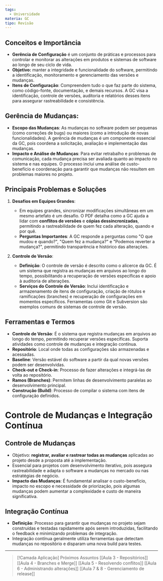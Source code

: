 ```yaml
---
tags:
  - Universidade
materia: GC
tipo: Revisão
---
```

## Conceitos e Importância

- **Gerência de Configuração** é um conjunto de práticas e processos para controlar e monitorar as alterações em produtos e sistemas de software ao longo de seu ciclo de vida.
- **Objetivo:** manter a integridade e funcionalidade do software, permitindo a identificação, monitoramento e gerenciamento das versões e mudanças.
- **Itens de Configuração**: Compreendem tudo o que faz parte do sistema, como código-fonte, documentação, e demais recursos. A GC visa a identificação, controle de versões, auditoria e relatórios desses itens para assegurar rastreabilidade e consistência.

## **Gerência de Mudanças**:

- **Escopo das Mudanças**: As mudanças no software podem ser pequenas (como correções de bugs) ou maiores (como a introdução de novas funcionalidades). A gerência de mudanças é um componente essencial da GC, pois coordena a solicitação, avaliação e implementação das mudanças.
- **Impacto e Análise de Mudanças**: Para evitar retrabalho e problemas de comunicação, cada mudança precisa ser avaliada quanto ao impacto no sistema e nas equipes. O processo inclui uma análise de custo-benefício e coordenação para garantir que mudanças não resultem em problemas maiores no projeto.

## Principais Problemas e Soluções

1. **Desafios em Equipes Grandes**:
    
    - Em equipes grandes, sincronizar modificações simultâneas em um mesmo artefato é um desafio. O PDF detalha como a GC ajuda a lidar com **conflitos de versões** e **cópias dessincronizadas**, permitindo a rastreabilidade de quem fez cada alteração, quando e por quê.
    - **Perguntas Importantes**: A GC responde a perguntas como "O que mudou e quando?", "Quem fez a mudança?" e "Podemos reverter a mudança?", permitindo transparência e histórico das alterações.
2. **Controle de Versão**:
    
    - **Definição**: O controle de versão é descrito como o alicerce da GC. É um sistema que registra as mudanças em arquivos ao longo do tempo, possibilitando a recuperação de versões específicas e apoio à auditoria de alterações.
    - **Serviços do Controle de Versão**: Inclui identificação e armazenamento de itens de configuração, criação de rótulos e ramificações (branches) e recuperação de configurações em momentos específicos. Ferramentas como Git e Subversion são exemplos comuns de sistemas de controle de versão.

## **Ferramentas e Termos**

- **Controle de Versão**: É o sistema que registra mudanças em arquivos ao longo do tempo, permitindo recuperar versões específicas. Suporta atividades como controle de mudanças e integração contínua.
- **Repositório**: Local onde todas as configurações são armazenadas e acessadas.
- **Baseline**: Versão estável do software a partir da qual novas versões podem ser desenvolvidas.
- **Check-out e Check-in**: Processo de fazer alterações e integrá-las de volta ao repositório.
- **Ramos (Branches)**: Permitem linhas de desenvolvimento paralelas ao desenvolvimento principal.
- **Construção (Build)**: Processo de compilar o sistema com itens de configuração definidos.
# Controle de Mudanças e Integração Contínua

## **Controle de Mudanças**

- Objetivo: **registrar, avaliar e rastrear todas as mudanças** aplicadas ao projeto desde a proposta até a implementação.
- Essencial para projetos com desenvolvimento iterativo, pois assegura rastreabilidade e adapta o software a mudanças no mercado ou nas estratégias de negócio.
- **Impacto das Mudanças**: É fundamental analisar o custo-benefício, impacto no escopo e necessidade de priorização, pois algumas mudanças podem aumentar a complexidade e custo de maneira significativa.

## **Integração Contínua**

- **Definição**: Processo para garantir que mudanças no projeto sejam construídas e testadas rapidamente após serem introduzidas, facilitando o feedback e minimizando problemas de integração.
- Integração contínua geralmente utiliza ferramentas que detectam mudanças no repositório e disparam uma nova build para testes.

---

> [!Camada Aplicação] Próximos Assuntos 
> [[Aula 3 - Repositórios]]
> [[Aula 4 - Branches e Merge]]
> [[Aula 5 - Resolvendo conﬂitos]]
> [[Aula 6 - Administrando alterações]]
> [[Aula 7 & 8 - Gerenciamento de release]]